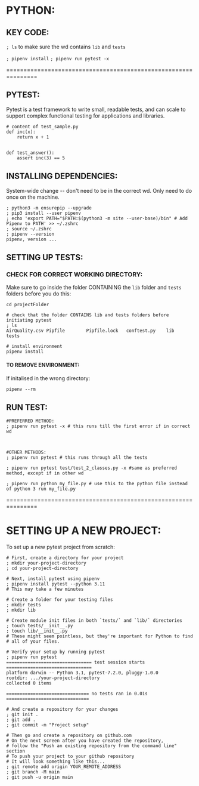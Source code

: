 # PYTHON:
## KEY CODE:

`; ls` to make sure the wd contains `lib` and `tests`

`; pipenv install`
`; pipenv run pytest -x`

===============================================================

## PYTEST:
Pytest is a test framework to write small, readable tests, and can scale to support complex functional testing for applications and libraries.

``` shell
# content of test_sample.py
def inc(x):
    return x + 1


def test_answer():
    assert inc(3) == 5
```


## INSTALLING DEPENDENCIES:

System-wide change -- don't need to be in the correct wd. Only need to do once on the machine.

```
; python3 -m ensurepip --upgrade
; pip3 install --user pipenv
; echo 'export PATH="$PATH:$(python3 -m site --user-base)/bin" # Add Pipenv to PATH' >> ~/.zshrc
; source ~/.zshrc
; pipenv --version
pipenv, version ...
```

## SETTING UP TESTS:

### CHECK FOR CORRECT WORKING DIRECTORY:
Make sure to go inside the folder CONTAINING the `lib` folder and `tests` folders before you do this:

``` shell
cd projectFolder

# check that the folder CONTAINS lib and tests folders before initiating pytest
; ls 
AirQuality.csv Pipfile        Pipfile.lock   conftest.py    lib            tests

# install environment
pipenv install
```

#### TO REMOVE ENVIRONMENT:

If initalised in the wrong directory:

``` shell
pipenv --rm
```

## RUN TEST:

``` shell
#PREFERRED METHOD:
; pipenv run pytest -x # this runs till the first error if in correct wd



#OTHER METHODS:
; pipenv run pytest # this runs through all the tests

; pipenv run pytest test/test_2_classes.py -x #same as preferred method, except if in other wd

; pipenv run python my_file.py # use this to the python file instead of python 3 run my_file.py

```

===============================================================

# SETTING UP A NEW PROJECT:

To set up a new pytest project from scratch:

```shell
# First, create a directory for your project
; mkdir your-project-directory
; cd your-project-directory

# Next, install pytest using pipenv
; pipenv install pytest --python 3.11
# This may take a few minutes

# Create a folder for your testing files
; mkdir tests
; mkdir lib

# Create module init files in both `tests/` and `lib/` directories
; touch tests/__init__.py
; touch lib/__init__.py
# These might seem pointless, but they're important for Python to find
# all of your files.

# Verify your setup by running pytest
; pipenv run pytest
================================ test session starts ================================
platform darwin -- Python 3.1, pytest-7.2.0, pluggy-1.0.0
rootdir: .../your-project-directory
collected 0 items

=============================== no tests ran in 0.01s ===============================

# And create a repository for your changes
; git init .
; git add .
; git commit -m "Project setup"

# Then go and create a repository on github.com
# On the next screen after you have created the repository,
# follow the "Push an existing repository from the command line" section
# To push your project to your github repository
# It will look something like this...
; git remote add origin YOUR_REMOTE_ADDRESS
; git branch -M main
; git push -u origin main
```
